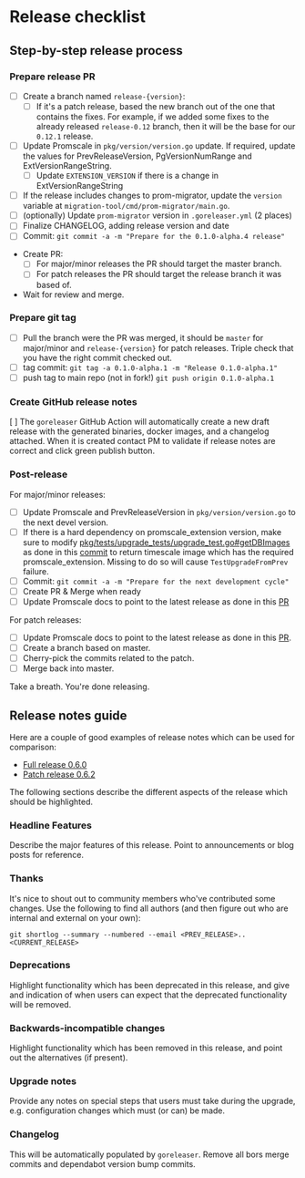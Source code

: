 # Release checklist

## Step-by-step release process

### Prepare release PR
  - [ ] Create a branch named `release-{version}`:
    - [ ] If it's a patch release, based the new branch out of the one that
      contains the fixes. For example, if we added some fixes to the already
      released `release-0.12` branch, then it will be the base for our `0.12.1`
      release.
  - [ ] Update Promscale in `pkg/version/version.go` update. If required, update
    the values for PrevReleaseVersion, PgVersionNumRange and
    ExtVersionRangeString.
    - [ ] Update `EXTENSION_VERSION` if there is a change in ExtVersionRangeString
  - [ ] If the release includes changes to prom-migrator, update the `version`
    variable at `migration-tool/cmd/prom-migrator/main.go`.
  - [ ] (optionally) Update `prom-migrator` version in `.goreleaser.yml` (2 places)
  - [ ] Finalize CHANGELOG, adding release version and date
  - [ ] Commit: `git commit -a -m "Prepare for the 0.1.0-alpha.4 release"`
  - Create PR:
    - [ ] For major/minor releases the PR should target the master branch.
    - [ ] For patch releases the PR should target the release branch it was
      based of.
  - Wait for review and merge.

### Prepare git tag
  - [ ] Pull the branch were the PR was merged, it should be `master` for
    major/minor and `release-{version}` for patch releases. Triple check that
    you have the right commit checked out.
  - [ ] tag commit: `git tag -a 0.1.0-alpha.1 -m "Release 0.1.0-alpha.1"`
  - [ ] push tag to main repo (not in fork!) `git push origin 0.1.0-alpha.1`

### Create GitHub release notes

[ ] The `goreleaser` GitHub Action will automatically create a new draft release with the generated binaries, docker images, and a changelog attached. When it is created contact PM to validate if release notes are correct and click green publish button.

### Post-release

For major/minor releases:

 - [ ] Update Promscale and PrevReleaseVersion in `pkg/version/version.go` to the
   next devel version.
 - [ ] If there is a hard dependency on promscale_extension version, make sure to modify [pkg/tests/upgrade_tests/upgrade_test.go#getDBImages](https://github.com/timescale/promscale/blob/master/pkg/tests/upgrade_tests/upgrade_test.go#L89-L92) as done in this [commit](https://github.com/timescale/promscale/pull/1516/commits/6e2434d51dfd3e91505049a2828add3266f3e0f8#diff-6343d0a8cf4936b8f948769738eef8b0624d15d13ccc0a53b457e4f5c53b14e6R90-R94) to return timescale image which has the required promscale_extension. Missing to do so will cause `TestUpgradeFromPrev` failure.
 - [ ] Commit: `git commit -a -m "Prepare for the next development cycle"`
 - [ ] Create PR & Merge when ready
 - [ ] Update Promscale docs to point to the latest release as done in this [PR](https://github.com/timescale/docs/pull/1075)

For patch releases:

 - [ ] Update Promscale docs to point to the latest release as done in this
   [PR](https://github.com/timescale/docs/pull/1075).
 - [ ] Create a branch based on master.
 - [ ] Cherry-pick the commits related to the patch.
 - [ ] Merge back into master.

Take a breath. You're done releasing.

## Release notes guide

Here are a couple of good examples of release notes which can be used for comparison:
- [Full release 0.6.0](https://github.com/timescale/promscale/releases/tag/0.6.0)
- [Patch release 0.6.2](https://github.com/timescale/promscale/releases/tag/0.6.2)

The following sections describe the different aspects of the release which should be highlighted.

### Headline Features

Describe the major features of this release. Point to announcements or blog posts for reference.

### Thanks

It's nice to shout out to community members who've contributed some changes. Use the following to find all authors (and then figure out who are internal and external on your own):

```
git shortlog --summary --numbered --email <PREV_RELEASE>..<CURRENT_RELEASE>
```

### Deprecations

Highlight functionality which has been deprecated in this release, and give and indication of when users can expect that the deprecated functionality will be removed.

### Backwards-incompatible changes

Highlight functionality which has been removed in this release, and point out the alternatives (if present).

### Upgrade notes

Provide any notes on special steps that users must take during the upgrade, e.g. configuration changes which must (or can) be made.

### Changelog

This will be automatically populated by `goreleaser`. Remove all bors merge commits and dependabot version bump commits.
